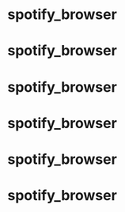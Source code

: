 # spotify_browser
# spotify_browser
# spotify_browser
# spotify_browser
# spotify_browser
# spotify_browser
